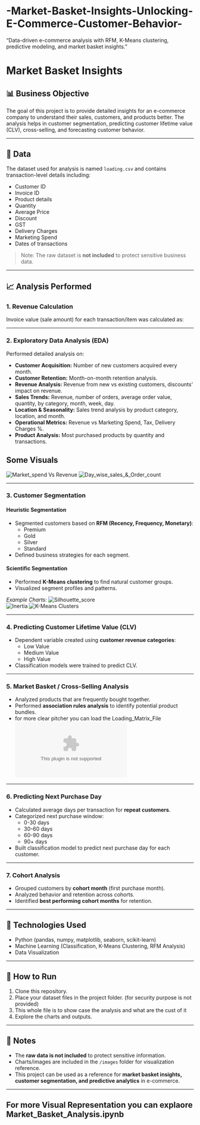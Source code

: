 # -Market-Basket-Insights-Unlocking-E-Commerce-Customer-Behavior-
“Data-driven e-commerce analysis with RFM, K-Means clustering, predictive modeling, and market basket insights.”
# Market Basket Insights

## 📊 Business Objective
The goal of this project is to provide detailed insights for an e-commerce company to understand their sales, customers, and products better. The analysis helps in customer segmentation, predicting customer lifetime value (CLV), cross-selling, and forecasting customer behavior.

---

## 🛒 Data
The dataset used for analysis is named `loading.csv` and contains transaction-level details including:
- Customer ID
- Invoice ID
- Product details
- Quantity
- Average Price
- Discount
- GST
- Delivery Charges
- Marketing Spend
- Dates of transactions  

> Note: The raw dataset is **not included** to protect sensitive business data.

---

## 📈 Analysis Performed

### 1. Revenue Calculation
Invoice value (sale amount) for each transaction/item was calculated as:

---

### 2. Exploratory Data Analysis (EDA)
Performed detailed analysis on:
- **Customer Acquisition:** Number of new customers acquired every month.
- **Customer Retention:** Month-on-month retention analysis.
- **Revenue Analysis:** Revenue from new vs existing customers, discounts’ impact on revenue.
- **Sales Trends:** Revenue, number of orders, average order value, quantity, by category, month, week, day.
- **Location & Seasonality:** Sales trend analysis by product category, location, and month.
- **Operational Metrics:** Revenue vs Marketing Spend, Tax, Delivery Charges %.
- **Product Analysis:** Most purchased products by quantity and transactions.

## Some Visuals
![Market_spend Vs Revenue](Market_spend_Vs_Revenue.png.png)
![Day_wise_sales_&_Order_count](Day_wise_sales_&_Order_count.png)

---

### 3. Customer Segmentation
#### Heuristic Segmentation
- Segmented customers based on **RFM (Recency, Frequency, Monetary)**:
  - Premium
  - Gold
  - Silver
  - Standard  
- Defined business strategies for each segment.

#### Scientific Segmentation
- Performed **K-Means clustering** to find natural customer groups.
- Visualized segment profiles and patterns.

*Example Charts:*
![Silhouette_score](Silhoutee_score_list_plot.png)  
![Inertia](Inertia_plot.png) 
![K-Means Clusters](Clusters.png)  

---

### 4. Predicting Customer Lifetime Value (CLV)
- Dependent variable created using **customer revenue categories**:
  - Low Value
  - Medium Value
  - High Value
- Classification models were trained to predict CLV.

---

### 5. Market Basket / Cross-Selling Analysis
- Analyzed products that are frequently bought together.
- Performed **association rules analysis** to identify potential product bundles.
- for more clear pitcher you can load the Loading_Matrix_File ![Loading_Matrix](Loadings.xls)
  

---

### 6. Predicting Next Purchase Day
- Calculated average days per transaction for **repeat customers**.
- Categorized next purchase window:
  - 0-30 days
  - 30-60 days
  - 60-90 days
  - 90+ days
- Built classification model to predict next purchase day for each customer.

---

### 7. Cohort Analysis
- Grouped customers by **cohort month** (first purchase month).
- Analyzed behavior and retention across cohorts.
- Identified **best performing cohort months** for retention.


---

## 🔧 Technologies Used
- Python (pandas, numpy, matplotlib, seaborn, scikit-learn)  
- Machine Learning (Classification, K-Means Clustering, RFM Analysis)  
- Data Visualization  

---

## 📂 How to Run
1. Clone this repository.  
2. Place your dataset files in the project folder. (for security purpose is not provided) 
3. This whole file is to show case the analysis and what are the cust of it 
4. Explore the charts and outputs.

---

## 📌 Notes
- The **raw data is not included** to protect sensitive information.  
- Charts/images are included in the `/images` folder for visualization reference.  
- This project can be used as a reference for **market basket insights, customer segmentation, and predictive analytics** in e-commerce.

---
## For more Visual Representation you can explaore Market_Basket_Analysis.ipynb



